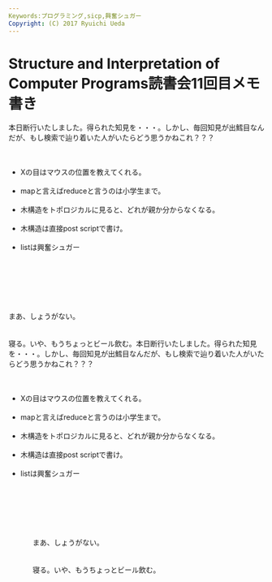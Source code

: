 ```yaml
---
Keywords:プログラミング,sicp,興奮シュガー
Copyright: (C) 2017 Ryuichi Ueda
---
```


# <!--:ja-->Structure and Interpretation of Computer Programs読書会11回目メモ書き<!--:-->
<!--:ja-->本日断行いたしました。得られた知見を・・・。しかし、毎回知見が出鱈目なんだが、もし検索で辿り着いた人がいたらどう思うかねこれ？？？<br />
<br />
<ul id="jokelist"><br />
<li>Xの目はマウスの位置を教えてくれる。</li><br />
<li>mapと言えばreduceと言うのは小学生まで。</li><br />
<li>木構造をトポロジカルに見ると、どれが親か分からなくなる。</li><br />
<li>木構造は直接post scriptで書け。</li><br />
<li>listは興奮シュガー</li><br />
</ul><br />
<br />
<br />
<br/><br />
まあ、しょうがない。<br />
<br />
<br />
寝る。いや、もうちょっとビール飲む。<!--:--><!--:en-->本日断行いたしました。得られた知見を・・・。しかし、毎回知見が出鱈目なんだが、もし検索で辿り着いた人がいたらどう思うかねこれ？？？<br />
<br />
<ul><br />
<li>Xの目はマウスの位置を教えてくれる。</li><br />
<li>mapと言えばreduceと言うのは小学生まで。</li><br />
<li>木構造をトポロジカルに見ると、どれが親か分からなくなる。</li><br />
<li>木構造は直接post scriptで書け。</li><br />
<li>listは興奮シュガー</li><br />
<ul><br />
<br />
<br />
<br/><br />
まあ、しょうがない。<br />
<br />
<br />
寝る。いや、もうちょっとビール飲む。<!--:-->
